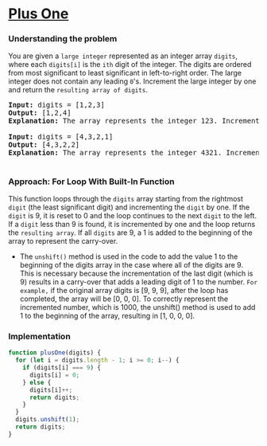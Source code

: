 # [Plus One](https://leetcode.com/problems/plus-one/)

### Understanding the problem

You are given a `large integer` represented as an integer array `digits`, where each `digits[i]` is the `ith` digit of the integer. The digits are ordered from most significant to least significant in left-to-right order. The large integer does not contain any leading `0`'s.
Increment the large integer by one and return the `resulting array of digits`.

<pre>
<b>Input:</b> digits = [1,2,3]
<b>Output:</b> [1,2,4]
<b>Explanation:</b> The array represents the integer 123. Incrementing by one gives 123 + 1 = 124. Thus, the result should be [1,2,4].

<b>Input:</b> digits = [4,3,2,1]
<b>Output:</b> [4,3,2,2]
<b>Explanation:</b> The array represents the integer 4321. Incrementing by one gives 4321 + 1 = 4322. Thus, the result should be [4,3,2,2].
</pre>

#
### Approach: For Loop With Built-In Function

This function loops through the `digits` array starting from the rightmost `digit` (the least significant digit) and incrementing the `digit` by one. If the `digit` is 9, it is reset to 0 and the loop continues to the next `digit` to the left. If a `digit` less than 9 is found, it is incremented by one and the loop returns the `resulting array`. If all `digits` are 9, a 1 is added to the beginning of the array to represent the carry-over.

- The `unshift()` method is used in the code to add the value 1 to the beginning of the digits array in the case where all of the digits are 9. This is necessary because the incrementation of the last digit (which is 9) results in a carry-over that adds a leading digit of 1 to the number. `For example,` if the original array digits is [9, 9, 9], after the loop has completed, the array will be [0, 0, 0]. To correctly represent the incremented number, which is 1000, the unshift() method is used to add 1 to the beginning of the array, resulting in [1, 0, 0, 0].

### Implementation
```js
function plusOne(digits) {
  for (let i = digits.length - 1; i >= 0; i--) {
    if (digits[i] === 9) {
      digits[i] = 0;
    } else {
      digits[i]++;
      return digits;
    }
  }
  digits.unshift(1);
  return digits;
}

```
